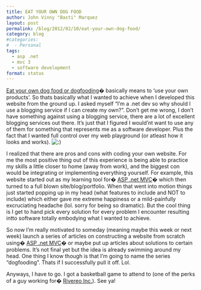 ```yaml
---
title: EAT YOUR OWN DOG FOOD
author: John Vinny "Basti" Marquez
layout: post
permalink: /blog/2012/02/10/eat-your-own-dog-food/
category: blog
#categories:
#  - Personal
tags:
  - asp .net
  - mvc 3
  - software development
format: status
---
```

<a href="http://en.wikipedia.org/wiki/Eating_your_own_dog_food" target="_blank">Eat your own dog food or dogfooding</a>� basically means to &#8216;use your own products&#8217;. So thats basically what I wanted to achieve when I developed this website from the ground up. I asked myself &#8220;I&#8217;m a .net dev so why should I use a blogging service if I can create my own?&#8221;. Don&#8217;t get me wrong, I don&#8217;t have something against using a blogging service, there are a lot of excellent blogging services out there. It&#8217;s just that I figured I would&#8217;nt want to use any of them for something that represents me as a software developer. Plus the fact that I wanted full control over my web playground (or atleast how it looks and works). <img src="http://johnvinnymarquez.net/wp-includes/images/smilies/icon_smile.gif" alt=":)" class="wp-smiley" /> 

I realized that there are pros and cons with coding your own website. For me the most positive thing out of this experience is being able to practice my skills a little closer to home (away from work), and the biggest con would be integrating or implementing everything yourself. For example, this website started out as my learning tool for� <a href="http://www.asp.net/mvc/mvc3" target="_blank">ASP .net MVC</a>� which then turned to a full blown site/blog/portfolio. When that went into motion things just started popping up in my head (what features to include and NOT to include) which either gave me extreme happiness or a mild-painfully excruciating headache (lol. sorry for being so dramatic). But the cool thing is I get to hand pick every solution for every problem I encounter resulting intto software totally embodying what I wanted to achieve.

So now I&#8217;m really motivated to someday (meaning maybe this week or next week) launch a series of articles on constructing a website from scratch using� <a href="http://www.asp.net/mvc/mvc3" target="_blank">ASP .net MVC</a>� or maybe put up articles about solutions to certain problems. It&#8217;s not final yet but the idea is already swimming around my head. One thing I know though is that I&#8217;m going to name the series &#8220;dogfooding&#8221;. Thats if I successfully pull it off. Lol.

Anyways, I have to go. I got a basketball game to attend to (one of the perks of a guy working for� <a href="http://www.rivereo.com/" target="_blank">Rivereo Inc.</a>). See ya!